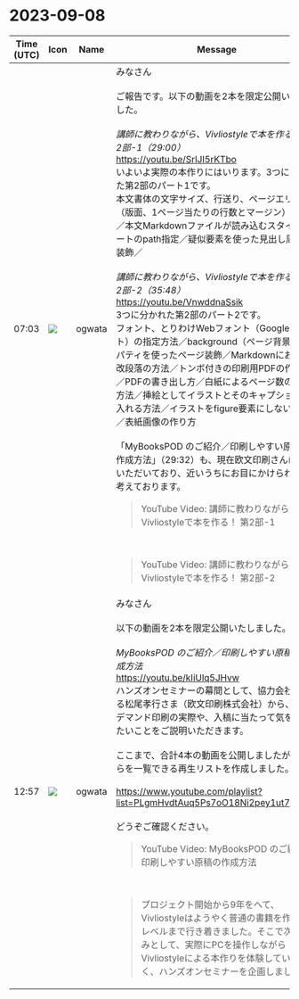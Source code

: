 # 2023-09-08

|Time (UTC)|Icon|Name|Message|
|---|---|---|---|
|07:03|![](https://avatars.slack-edge.com/2019-11-22/845042642576_070441337abaca9fb7b3_72.png)|ogwata|みなさん<br><br>ご報告です。以下の動画を2本を限定公開いたしました。<br><br>*講師に教わりながら、Vivliostyleで本を作る！ 第2部-1（29:00）*<br><https://youtu.be/SrlJI5rKTbo><br>いよいよ実際の本作りにはいります。3つに分かれた第2部のパート1です。<br>本文書体の文字サイズ、行送り、ページエリア（版面、1ページ当たりの行数とマージン）の設定／本文Markdownファイルが読み込むスタイルシートのpath指定／疑似要素を使った見出し周りの装飾／<br><br>*講師に教わりながら、Vivliostyleで本を作る！ 第2部-2（35:48）*<br><https://youtu.be/VnwddnaSsik><br>3つに分かれた第2部のパート2です。<br>フォント、とりわけWebフォント（Googleフォント）の指定方法／background（ページ背景）プロパティを使ったページ装飾／Markdownにおける改段落の方法／トンボ付きの印刷用PDFの作り方／PDFの書き出し方／白紙によるページ数の調整方法／挿絵としてイラストとそのキャプションを入れる方法／イラストをfigure要素にしない方法／表紙画像の作り方<br><br>「MyBooksPOD のご紹介／印刷しやすい原稿の作成方法」（29:32）も、現在欧文印刷さんに確認いただいており、近いうちにお目にかけられると考えております。<br><blockquote>YouTube Video: 講師に教わりながら、Vivliostyleで本を作る！ 第2部-1</blockquote><br><blockquote>YouTube Video: 講師に教わりながら、Vivliostyleで本を作る！ 第2部-2</blockquote>|
|12:57|![](https://avatars.slack-edge.com/2019-11-22/845042642576_070441337abaca9fb7b3_72.png)|ogwata|みなさん<br><br>以下の動画を2本を限定公開いたしました。<br><br>*MyBooksPOD のご紹介／印刷しやすい原稿の作成方法*<br><https://youtu.be/kIiUlq5JHvw><br>ハンズオンセミナーの幕間として、協力会社である松尾孝行さま（欧文印刷株式会社）から、オンデマンド印刷の実際や、入稿に当たって気をつけたいことをご説明いただきます。<br><br>ここまで、合計4本の動画を公開しましたが、それらを一覧できる再生リストを作成しました。<br><br><https://www.youtube.com/playlist?list=PLgmHvdtAuq5Ps7oO18Ni2pey1ut7DCfS6><br><br>どうぞご確認ください。<br><blockquote>YouTube Video: MyBooksPOD のご紹介／印刷しやすい原稿の作成方法</blockquote><br><blockquote>プロジェクト開始から9年をへて、Vivliostyleはようやく普通の書籍を作れるレベルまで行き着きました。そこで次の試みとして、実際にPCを操作しながらVivliostyleによる本作りを体験していただく、ハンズオンセミナーを企画しました。</blockquote>|
